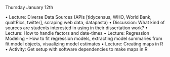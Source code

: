 Thursday January 12th

• Lecture: Diverse Data Sources
(APIs [tidycensus, WHO, World
Bank, qualtRics, twitter], scraping
web data, datapasta)
• Discussion: What kind of sources
are students interested in using in
their dissertation work?
• Lecture: How to handle factors
and date-times
• Lecture: Regression Modeling
– How to fit regression models,
extracting model summaries from
fit model objects, visualizing
model estimates
• Lecture: Creating maps in R
• Activity: Get setup with software
dependencies to make maps in R